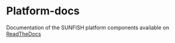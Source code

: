 # Platform-docs
Documentation of the SUNFISH platform components available on [ReadTheDocs](http://sunfish-platform-docs.rtfd.io/)
